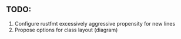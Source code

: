 ## TODO:
1. Configure rustfmt excessively aggressive propensity for new lines
1. Propose options for class layout (diagram)